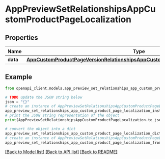 # AppPreviewSetRelationshipsAppCustomProductPageLocalization


## Properties

Name | Type | Description | Notes
------------ | ------------- | ------------- | -------------
**data** | [**AppCustomProductPageVersionRelationshipsAppCustomProductPageLocalizationsDataInner**](AppCustomProductPageVersionRelationshipsAppCustomProductPageLocalizationsDataInner.md) |  | [optional] 

## Example

```python
from openapi_client.models.app_preview_set_relationships_app_custom_product_page_localization import AppPreviewSetRelationshipsAppCustomProductPageLocalization

# TODO update the JSON string below
json = "{}"
# create an instance of AppPreviewSetRelationshipsAppCustomProductPageLocalization from a JSON string
app_preview_set_relationships_app_custom_product_page_localization_instance = AppPreviewSetRelationshipsAppCustomProductPageLocalization.from_json(json)
# print the JSON string representation of the object
print(AppPreviewSetRelationshipsAppCustomProductPageLocalization.to_json())

# convert the object into a dict
app_preview_set_relationships_app_custom_product_page_localization_dict = app_preview_set_relationships_app_custom_product_page_localization_instance.to_dict()
# create an instance of AppPreviewSetRelationshipsAppCustomProductPageLocalization from a dict
app_preview_set_relationships_app_custom_product_page_localization_from_dict = AppPreviewSetRelationshipsAppCustomProductPageLocalization.from_dict(app_preview_set_relationships_app_custom_product_page_localization_dict)
```
[[Back to Model list]](../README.md#documentation-for-models) [[Back to API list]](../README.md#documentation-for-api-endpoints) [[Back to README]](../README.md)


